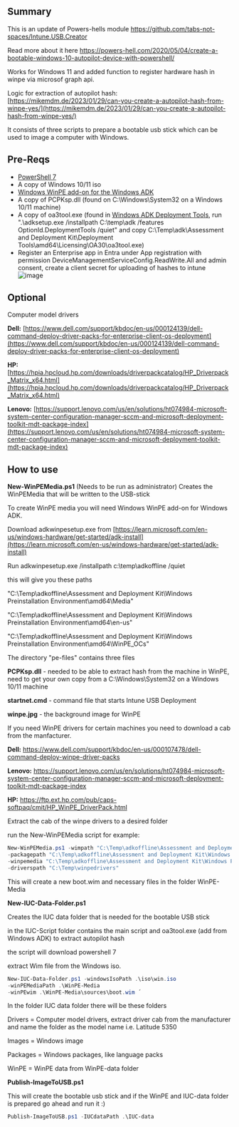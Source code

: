 ## Summary
This is an update of Powers-hells module https://github.com/tabs-not-spaces/Intune.USB.Creator

Read more about it here
https://powers-hell.com/2020/05/04/create-a-bootable-windows-10-autopilot-device-with-powershell/

Works for Windows 11 and added function to register hardware hash in winpe via microsof graph api.

Logic for extraction of autopilot hash: [https://mikemdm.de/2023/01/29/can-you-create-a-autopilot-hash-from-winpe-yes/](https://mikemdm.de/2023/01/29/can-you-create-a-autopilot-hash-from-winpe-yes/)

It consists of three scripts to prepare a bootable usb stick which can be used to image a computer with Windows.

## Pre-Reqs

- [PowerShell 7](https://docs.microsoft.com/en-us/powershell/scripting/install/installing-powershell-core-on-windows?view=powershell-7)
- A copy of Windows 10/11 iso
- [Windows WinPE add-on for the Windows ADK](https://learn.microsoft.com/en-us/windows-hardware/get-started/adk-install)
- A copy of PCPKsp.dll (found on C:\Windows\System32 on a Windows 10/11 machine)
- A copy of oa3tool.exe (found in [Windows ADK Deployment Tools](https://learn.microsoft.com/en-us/windows-hardware/get-started/adk-install), run ".\adksetup.exe /installpath C:\temp\adk /features OptionId.DeploymentTools /quiet" and copy C:\Temp\adk\Assessment and Deployment Kit\Deployment Tools\amd64\Licensing\OA30\oa3tool.exe)
- Register an Enterprise app in Entra under App registration with permission DeviceManagementServiceConfig.ReadWrite.All and admin consent, create a client secret for uploading of hashes to intune
![image](https://github.com/user-attachments/assets/1b8c2dce-06ee-4dad-801f-c625c2f7c2e2)

## Optional
Computer model drivers

**Dell:** [https://www.dell.com/support/kbdoc/en-us/000124139/dell-command-deploy-driver-packs-for-enterprise-client-os-deployment](https://www.dell.com/support/kbdoc/en-us/000124139/dell-command-deploy-driver-packs-for-enterprise-client-os-deployment)

**HP:** [https://hpia.hpcloud.hp.com/downloads/driverpackcatalog/HP_Driverpack_Matrix_x64.html](https://hpia.hpcloud.hp.com/downloads/driverpackcatalog/HP_Driverpack_Matrix_x64.html)

**Lenovo:** [https://support.lenovo.com/us/en/solutions/ht074984-microsoft-system-center-configuration-manager-sccm-and-microsoft-deployment-toolkit-mdt-package-index](https://support.lenovo.com/us/en/solutions/ht074984-microsoft-system-center-configuration-manager-sccm-and-microsoft-deployment-toolkit-mdt-package-index)

## How to use

**New-WinPEMedia.ps1** (Needs to be run as administrator)
Creates the WinPEMedia that will be written to the USB-stick

To create WinPE media you will need Windows WinPE add-on for Windows ADK.

Download adkwinpesetup.exe from [https://learn.microsoft.com/en-us/windows-hardware/get-started/adk-install](https://learn.microsoft.com/en-us/windows-hardware/get-started/adk-install)

Run adkwinpesetup.exe /installpath c:\temp\adkoffline /quiet

this will give you these paths

"C:\Temp\adkoffline\Assessment and Deployment Kit\Windows Preinstallation Environment\amd64\Media"

"C:\Temp\adkoffline\Assessment and Deployment Kit\Windows Preinstallation Environment\amd64\en-us"

"C:\Temp\adkoffline\Assessment and Deployment Kit\Windows Preinstallation Environment\amd64\WinPE_OCs"

The directory "pe-files" contains three files

**PCPKsp.dll** - needed to be able to extract hash from the machine in WinPE, need to get your own copy from a C:\Windows\System32 on a Windows 10/11 machine

**startnet.cmd** - command file that starts Intune USB Deployment

**winpe.jpg** - the background image for WinPE

If you need WinPE drivers for certain machines you need to download a cab from the manfacturer.

**Dell:** https://www.dell.com/support/kbdoc/en-us/000107478/dell-command-deploy-winpe-driver-packs

**Lenovo:** https://support.lenovo.com/us/en/solutions/ht074984-microsoft-system-center-configuration-manager-sccm-and-microsoft-deployment-toolkit-mdt-package-index

**HP:** https://ftp.ext.hp.com/pub/caps-softpaq/cmit/HP_WinPE_DriverPack.html

Extract the cab of the winpe drivers to a desired folder

run the New-WinPEMedia script for example:
``` PowerShell
New-WinPEMedia.ps1 -wimpath "C:\Temp\adkoffline\Assessment and Deployment Kit\Windows Preinstallation Environment\amd64\en-us\winpe.wim" ´
-packagepath "C:\Temp\adkoffline\Assessment and Deployment Kit\Windows Preinstallation Environment\amd64\WinPE_OCs" ´
-winpemedia "C:\Temp\adkoffline\Assessment and Deployment Kit\Windows Preinstallation Environment\amd64\Media" ´
-driverspath "C:\Temp\winpedrivers"
```
This will create a new boot.wim and necessary files in the folder WinPE-Media

**New-IUC-Data-Folder.ps1**

Creates the IUC data folder that is needed for the bootable USB stick

in the IUC-Script folder contains the main script and oa3tool.exe (add from Windows ADK) to extract autopilot hash

the script will download powershell 7

extract Wim file from the Windows iso.

``` PowerShell
New-IUC-Data-Folder.ps1 -windowsIsoPath .\iso\win.iso
-winPEMediaPath .\WinPE-Media
-winPEwim .\WinPE-Media\sources\boot.wim ´
```
In the folder IUC data folder there will be these folders

Drivers = Computer model drivers, extract driver cab from the manufacturer and name the folder as the model name i.e. Latitude 5350

Images = Windows image

Packages = Windows packages, like language packs

WinPE = WinPE data from WinPE-data folder

**Publish-ImageToUSB.ps1**

This will create the bootable usb stick and if the WinPE and IUC-data folder is prepared go ahead and run it :)

``` PowerShell
Publish-ImageToUSB.ps1 -IUCdataPath .\IUC-data
```



